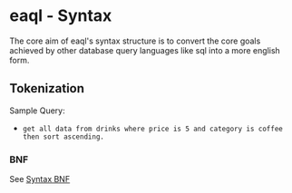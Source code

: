 # eaql - Syntax

The core aim of eaql's syntax structure is to convert the core goals achieved by other database query languages like sql into a more english form.

## Tokenization
Sample Query:
- `get all data from drinks where price is 5 and category is coffee then sort ascending.`

### BNF
See [Syntax BNF](./SYNTAX.ebnf)
